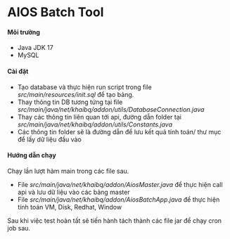 # AIOS Batch Tool

#### Môi trường
- Java JDK 17
- MySQL

#### Cài đặt
- Tạo database và thực hiện run script trong file *src/main/resources/init.sql* để tạo bảng.
- Thay thông tin DB tương tứng tại file *src/main/java/net/khaibq/addon/utils/DatabaseConnection.java*
- Thay các thông tin liên quan tới api, đường dẫn folder tại *src/main/java/net/khaibq/addon/utils/Constants.java*
- Các thông tin folder sẽ là đường dẫn để lưu kết quả tính toán/ thư mục để lấy dữ liệu đầu vào

#### Hướng dẫn chạy
Chạy lần lượt hàm main trong các file sau.
- File *src/main/java/net/khaibq/addon/AiosMaster.java* để thực hiện call api và lưu dữ liệu vào các bảng master
- File *src/main/java/net/khaibq/addon/AiosBatchApp.java* để thực hiện tính toán VM, Disk, Redhat, Window

Sau khi việc test hoàn tất sẽ tiến hành tách thành các file jar để chạy cron job sau.
